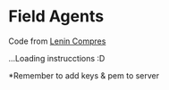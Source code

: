 # Field Agents

Code from [Lenin Compres](https://tisch.nyu.edu/about/directory/itp/63761512)

...Loading instrucctions :D

*Remember to add keys & pem to server
